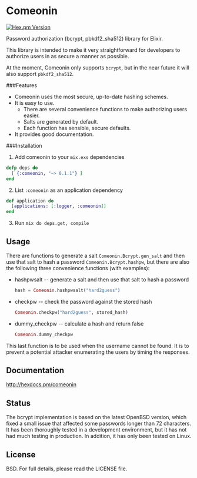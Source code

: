 # Comeonin
[![Hex.pm
Version](http://img.shields.io/hexpm/v/comeonin.svg)](https://hex.pm/packages/comeonin)

Password authorization (bcrypt, pbkdf2_sha512) library for Elixir.

This library is intended to make it very straightforward for developers
to authorize users in as secure a manner as possible.

At the moment, Comeonin only supports `bcrypt`, but in the near future
it will also support `pbkdf2_sha512`.

###Features

* Comeonin uses the most secure, up-to-date hashing schemes.
* It is easy to use.
    * There are several convenience functions to make authorizing users easier.
    * Salts are generated by default.
    * Each function has sensible, secure defaults.
* It provides good documentation.

###Installation

1. Add comeonin to your `mix.exs` dependencies

  ```elixir
  defp deps do
    [ {:comeonin, "~> 0.1.1"} ]
  end
  ```

2. List `:comeonin` as an application dependency

  ```elixir
  def application do
    [applications: [:logger, :comeonin]]
  end
  ```

3. Run `mix do deps.get, compile`

## Usage

There are functions to generate a salt `Comeonin.Bcrypt.gen_salt`
and then use that salt to hash a password `Comeonin.Bcrypt.hashpw`, but there are
also the following three convenience functions (with examples):

* hashpwsalt -- generate a salt and then use that salt to hash a password

  ```elixir
  hash = Comeonin.hashpwsalt("hard2guess")
  ```

* checkpw -- check the password against the stored hash

  ```elixir
  Comeonin.checkpw("hard2guess", stored_hash)
  ```

* dummy_checkpw -- calculate a hash and return false

  ```elixir
  Comeonin.dummy_checkpw
  ```

This last function is to be used when the username cannot be found.
It is to prevent a potential attacker enumerating the users by timing
the responses.

## Documentation

http://hexdocs.pm/comeonin

## Status

The bcrypt implementation is based on the latest OpenBSD version, which
fixed a small issue that affected some passwords longer than 72 characters.
It has been thoroughly tested in a development environment, but it has
not had much testing in production. In addition, it has only been tested
on Linux.

## License

BSD. For full details, please read the LICENSE file.

